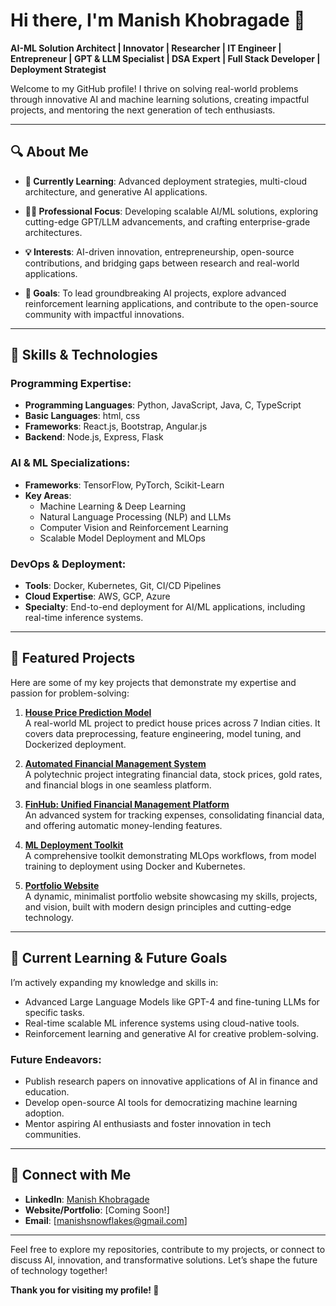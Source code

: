 # **Hi there, I'm Manish Khobragade 👋**

**AI-ML Solution Architect | Innovator | Researcher | IT Engineer | Entrepreneur | GPT & LLM Specialist | DSA Expert | Full Stack Developer | Deployment Strategist**

Welcome to my GitHub profile! I thrive on solving real-world problems through innovative AI and machine learning solutions, creating impactful projects, and mentoring the next generation of tech enthusiasts.

---

## 🔍 **About Me**
- **🌱 Currently Learning**: Advanced deployment strategies, multi-cloud architecture, and generative AI applications.
 
- **👨‍💻 Professional Focus**: Developing scalable AI/ML solutions, exploring cutting-edge GPT/LLM advancements, and crafting enterprise-grade architectures.
  
- **💡 Interests**: AI-driven innovation, entrepreneurship, open-source contributions, and bridging gaps between research and real-world applications.
  
- **🎯 Goals**: To lead groundbreaking AI projects, explore advanced reinforcement learning applications, and contribute to the open-source community with impactful innovations.

---

## 🚀 **Skills & Technologies**
### **Programming Expertise**:
- **Programming Languages**: Python, JavaScript, Java, C, TypeScript
- **Basic Languages**: html, css
- **Frameworks**: React.js, Bootstrap, Angular.js  
- **Backend**: Node.js, Express, Flask


### **AI & ML Specializations**:
- **Frameworks**: TensorFlow, PyTorch, Scikit-Learn  
- **Key Areas**:  
  - Machine Learning & Deep Learning  
  - Natural Language Processing (NLP) and LLMs  
  - Computer Vision and Reinforcement Learning  
  - Scalable Model Deployment and MLOps  

### **DevOps & Deployment**:
- **Tools**: Docker, Kubernetes, Git, CI/CD Pipelines  
- **Cloud Expertise**: AWS, GCP, Azure  
- **Specialty**: End-to-end deployment for AI/ML applications, including real-time inference systems.  

---

## 📂 **Featured Projects**
Here are some of my key projects that demonstrate my expertise and passion for problem-solving:  

1. **[House Price Prediction Model](https://github.com/username/House-Price-Prediction)**  
   A real-world ML project to predict house prices across 7 Indian cities. It covers data preprocessing, feature engineering, model tuning, and Dockerized deployment.  

2. **[Automated Financial Management System](https://github.com/username/Automated-Financial-Management-System)**  
   A polytechnic project integrating financial data, stock prices, gold rates, and financial blogs in one seamless platform.  

3. **[FinHub: Unified Financial Management Platform](https://github.com/username/FinHub)**  
   An advanced system for tracking expenses, consolidating financial data, and offering automatic money-lending features.  

4. **[ML Deployment Toolkit](https://github.com/username/ML-Deployment-Toolkit)**  
   A comprehensive toolkit demonstrating MLOps workflows, from model training to deployment using Docker and Kubernetes.  

5. **[Portfolio Website](https://github.com/username/Portfolio)**  
   A dynamic, minimalist portfolio website showcasing my skills, projects, and vision, built with modern design principles and cutting-edge technology.  

---

## 🌟 **Current Learning & Future Goals**
I’m actively expanding my knowledge and skills in:  
- Advanced Large Language Models like GPT-4 and fine-tuning LLMs for specific tasks.  
- Real-time scalable ML inference systems using cloud-native tools.  
- Reinforcement learning and generative AI for creative problem-solving.  

### **Future Endeavors**:
- Publish research papers on innovative applications of AI in finance and education.  
- Develop open-source AI tools for democratizing machine learning adoption.  
- Mentor aspiring AI enthusiasts and foster innovation in tech communities.  

---

## 🤝 **Connect with Me**
- **LinkedIn**: [Manish Khobragade](https://www.linkedin.com/in/manishkhobragade-itengineer/)  
- **Website/Portfolio**: [Coming Soon!]  
- **Email**: [manishsnowflakes@gmail.com]  

---

Feel free to explore my repositories, contribute to my projects, or connect to discuss AI, innovation, and transformative solutions. Let’s shape the future of technology together!  

**Thank you for visiting my profile! 🙏**  
